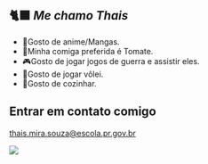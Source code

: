## 🐈‍⬛ _Me chamo Thais_ 
- 🐶Gosto de anime/Mangas.
- 🍕Minha comiga preferida é Tomate.
- 🎮Gosto de jogar jogos de guerra e assistir eles.
- 🏐Gosto de jogar vôlei.
- 🍔Gosto de cozinhar.

## Entrar em contato comigo

thais.mira.souza@escola.pr.gov.br

![](https://media1.tenor.com/m/Yj18QExe9eoAAAAC/kiki%27s-delivery-service-jiji.gif)

